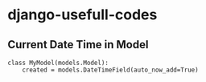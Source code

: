 # django-usefull-codes

## Current Date Time in Model

```
class MyModel(models.Model):
    created = models.DateTimeField(auto_now_add=True)
```
